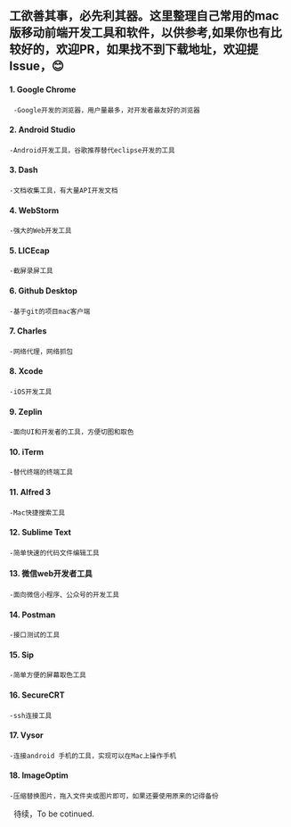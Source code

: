 
## 工欲善其事，必先利其器。这里整理自己常用的mac版移动前端开发工具和软件，以供参考,如果你也有比较好的，欢迎PR，如果找不到下载地址，欢迎提Issue，😊

#### 1. Google Chrome 

     -Google开发的浏览器，用户量最多，对开发者最友好的浏览器
   
#### 2. Android Studio

    -Android开发工具，谷歌推荐替代eclipse开发的工具
   
#### 3. Dash

    -文档收集工具，有大量API开发文档
   
#### 4. WebStorm

    -强大的Web开发工具
   
#### 5. LICEcap

    -截屏录屏工具
   
#### 6. Github Desktop

    -基于git的项目mac客户端
   
#### 7. Charles

    -网络代理，网络抓包
#### 8. Xcode

    -iOS开发工具
   
#### 9. Zeplin

    -面向UI和开发者的工具，方便切图和取色
#### 10. iTerm


    -替代终端的终端工具
   
#### 11. Alfred 3


    -Mac快捷搜索工具
   
#### 12. Sublime Text


    -简单快速的代码文件编辑工具

#### 13. 微信web开发者工具


    -面向微信小程序、公众号的开发工具
   
#### 14. Postman


    -接口测试的工具
   
#### 15. Sip

    -简单方便的屏幕取色工具
   
#### 16. SecureCRT

    -ssh连接工具
   
#### 17. Vysor

    -连接android 手机的工具，实现可以在Mac上操作手机
  
#### 18. ImageOptim

    -压缩替换图片，拖入文件夹或图片即可，如果还要使用原来的记得备份

   
待续，To be cotinued.
   

